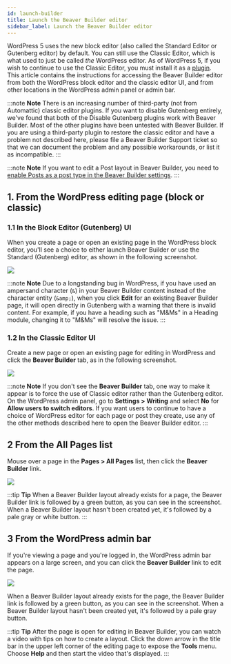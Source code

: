 ```yaml
---
id: launch-builder
title: Launch the Beaver Builder editor
sidebar_label: Launch the Beaver Builder editor
---
```


WordPress 5 uses the new block editor (also called the Standard
Editor or Gutenberg editor) by default. You can still use the Classic Editor, which is what used
to just be called _the_ WordPress editor. As of WordPress 5, if you wish to
continue to use the Classic Editor, you must install it as a
[plugin](https://wordpress.org/plugins/classic-editor/). This article contains
the instructions for accessing the Beaver Builder editor from both the
WordPress block editor and the classic editor UI, and from other locations in
the WordPress admin panel or admin bar.

:::note **Note**
There is an increasing number of third-party (not from Automattic)
classic editor plugins. If you want to disable Gutenberg entirely, we've found
that both of the Disable Gutenberg plugins work with Beaver Builder. Most of
the other plugins have been untested with Beaver Builder. If you are using a
third-party plugin to restore the classic editor and have a problem not
described here, please file a Beaver Builder Support ticket so that we can
document the problem and any possible workarounds, or list it as incompatible.
:::

:::note **Note**
If you want to edit a Post layout in Beaver Builder, you need to
[enable Posts as a post type in the Beaver Builder settings](/beaver-builder/management-migration/control-which-post-types-can-use-beaver-builder.md). 
:::

## 1\. From the WordPress editing page (block or classic)

### 1.1 In the Block Editor (Gutenberg) UI

When you create a page or open an existing page in the WordPress block editor,
you'll see a choice to either launch Beaver Builder or use the Standard
(Gutenberg) editor, as shown in the following screenshot.

![](/img/the-basics-open-builder-editor-1.png)

:::note **Note**
Due to a longstanding bug in WordPress, if you have used an
ampersand character (`&`) in your Beaver Builder content instead of the
character entity (`&amp;`), when you click **Edit** for an existing Beaver
Builder page, it will open directly in Gutenberg with a warning that there is
invalid content. For example, if you have a heading such as "M&Ms" in a
Heading module, changing it to "M&amp;Ms" will resolve the issue.
:::

### 1.2 In the Classic Editor UI

Create a new page or open an existing page for editing in WordPress and click
the **Beaver Builder** tab, as in the following screenshot.

![](/img/the-basics-open-builder-editor-2.png)

:::note **Note**
If you don't see the **Beaver Builder** tab, one way to make it
appear is to force the use of Classic editor rather than the Gutenberg editor.
On the WordPress admin panel, go to **Settings > Writing** and select **No**
for **Allow users to switch editors**. If you want users to continue to have a
choice of WordPress editor for each page or post they create, use any of the
other methods described here to open the Beaver Builder editor.
:::

## 2 From the **All Pages** list

Mouse over a page in the **Pages > All Pages** list, then click the **Beaver
Builder** link.

![](/img/the-basics-open-builder-editor-3.png)

:::tip **Tip**
When a Beaver Builder layout already exists for a page, the Beaver
Builder link is followed by a green button, as you can see in the screenshot.
When a Beaver Builder layout hasn't been created yet, it's followed by a pale
gray or white button.
:::

## 3 From the WordPress admin bar

If you're viewing a page and you're logged in, the WordPress admin bar appears
on a large screen, and you can click the **Beaver Builder** link to edit the
page.

![](/img/the-basics-open-builder-editor-4.png)

When a Beaver Builder layout already exists for the page, the Beaver Builder
link is followed by a green button, as you can see in the screenshot. When a
Beaver Builder layout hasn't been created yet, it's followed by a pale gray
button.

:::tip **Tip**
After the page is open for editing in Beaver Builder, you can watch a
video with tips on how to create a layout. Click the down arrow in the title
bar in the upper left corner of the editing page to expose the **Tools** menu.
Choose **Help** and then start the video that's displayed.
:::
